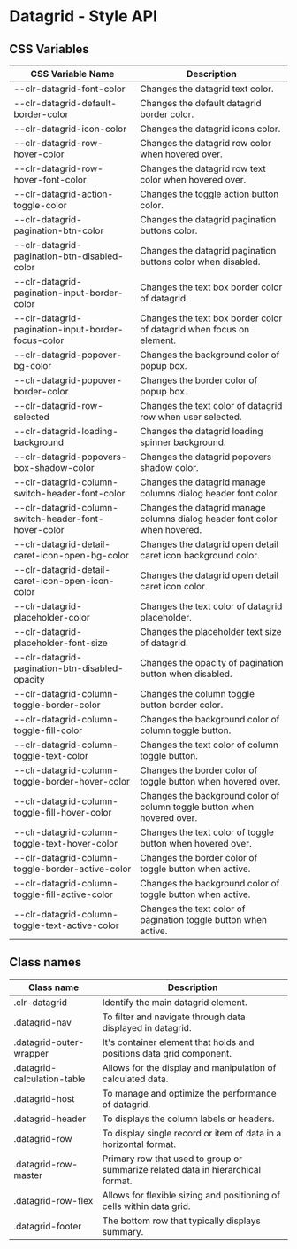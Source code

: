# Datagrid - Style API

## CSS Variables

| CSS Variable Name                                     | Description                                                                  |
| ----------------------------------------------------- | -----------------------------------------------------------------------------|
| --clr-datagrid-font-color                             | Changes the datagrid text color.                                             |
| --clr-datagrid-default-border-color                   | Changes the default datagrid border color.                                   |
| --clr-datagrid-icon-color                             | Changes the datagrid icons color.                                            |
| --clr-datagrid-row-hover-color                        | Changes the datagrid row color when hovered over.                            |
| --clr-datagrid-row-hover-font-color                   | Changes the datagrid row text color when hovered over.                       |
| --clr-datagrid-action-toggle-color                    | Changes the toggle action button color.                                      |
| --clr-datagrid-pagination-btn-color                   | Changes the datagrid pagination buttons color.                               |
| --clr-datagrid-pagination-btn-disabled-color          | Changes the datagrid pagination buttons color when disabled.                 |
| --clr-datagrid-pagination-input-border-color          | Changes the text box border color of datagrid.                               |
| --clr-datagrid-pagination-input-border-focus-color    | Changes the text box border color of datagrid when focus on element.         |
| --clr-datagrid-popover-bg-color                       | Changes the background color of popup box.                                   |
| --clr-datagrid-popover-border-color                   | Changes the border color of popup box.                                       |
| --clr-datagrid-row-selected                           | Changes the text color of datagrid row when user selected.                   |
| --clr-datagrid-loading-background                     | Changes the datagrid loading spinner background.                             |
| --clr-datagrid-popovers-box-shadow-color              | Changes the datagrid popovers shadow color.                                  |
| --clr-datagrid-column-switch-header-font-color        | Changes the datagrid manage columns dialog header font color.                |
| --clr-datagrid-column-switch-header-font-hover-color  | Changes the datagrid manage columns dialog header font color when hovered.   |
| --clr-datagrid-detail-caret-icon-open-bg-color        | Changes the datagrid open detail caret icon background color.                |
| --clr-datagrid-detail-caret-icon-open-icon-color      | Changes the datagrid open detail caret icon color.                           |
| --clr-datagrid-placeholder-color                      | Changes the text color of datagrid placeholder.                              |
| --clr-datagrid-placeholder-font-size                  | Changes the placeholder text size of datagrid.                               |
| --clr-datagrid-pagination-btn-disabled-opacity        | Changes the opacity of pagination button when disabled.                      |
| --clr-datagrid-column-toggle-border-color             | Changes the column toggle button border color.                               |
| --clr-datagrid-column-toggle-fill-color               | Changes the background color of column toggle button.                        |
| --clr-datagrid-column-toggle-text-color               | Changes the text color of column toggle button.                              |
| --clr-datagrid-column-toggle-border-hover-color       | Changes the border color of toggle button when hovered over.                 |
| --clr-datagrid-column-toggle-fill-hover-color         | Changes the background color of column toggle button when hovered over.      |
| --clr-datagrid-column-toggle-text-hover-color         | Changes the text color of toggle button when hovered over.                   |
| --clr-datagrid-column-toggle-border-active-color      | Changes the border color of toggle button when active.                       |
| --clr-datagrid-column-toggle-fill-active-color        | Changes the background color of toggle button when active.                   |
| --clr-datagrid-column-toggle-text-active-color        | Changes the text color of pagination toggle button when active.              |


## Class names

| Class name                            | Description                                                                     |
| ------------------------------------- | -----------------------------------------------------------------------------   |
| .clr-datagrid                         | Identify the main datagrid element.                                             |
| .datagrid-nav                         | To filter and navigate through data displayed in datagrid.                      |
| .datagrid-outer-wrapper               | It's container element that holds and positions data grid component.            |
| .datagrid-calculation-table           | Allows for the display and manipulation of calculated data.                     |
| .datagrid-host                        | To manage and optimize the performance of datagrid.                             |
| .datagrid-header                      | To displays the column labels or headers.                                       |
| .datagrid-row                         | To display single record or item of data in a horizontal format.                |
| .datagrid-row-master                  | Primary row that used to group or summarize related data in hierarchical format.|
| .datagrid-row-flex                    | Allows for flexible sizing and positioning of cells within data grid.           |
| .datagrid-footer                      | The bottom row that typically displays summary.                                 |
